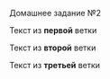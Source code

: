 Домашнее задание №2

Текст из **первой** ветки

Текст из **второй** ветки

Текст из **третьей** ветки